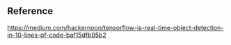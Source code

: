 

## Reference
https://medium.com/hackernoon/tensorflow-js-real-time-object-detection-in-10-lines-of-code-baf15dfb95b2
